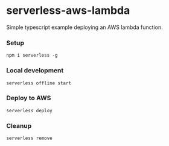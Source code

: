 # serverless-aws-lambda
Simple typescript example deploying an AWS lambda function.

### Setup
```
npm i serverless -g

```
### Local development
```
serverless offline start
```

### Deploy to AWS
```
serverless deploy
```

### Cleanup
```
serverless remove
```